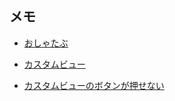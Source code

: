 
## メモ

- [おしゃたぶ](https://stackoverflow.com/questions/59091488/swift-custom-tabbar-with-center-rounded-button)

- [カスタムビュー](https://qiita.com/uhooi/items/ce1b8f56fe7d3eaca325)

- [カスタムビューのボタンが押せない](https://kimagureneet.hatenablog.com/entry/2015/11/27/211353)
